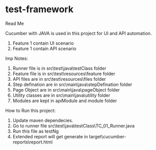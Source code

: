 # test-framework
Read Me

Cucumber with JAVA is used in this project for UI and API automation.

1. Feature 1 contain UI scenario
2. Feature 1 contain API scenario

Imp Notes:
1. Runner file is in src\test\java\testClass folder
2. Feature file is in src\test\resources\feature folder
3. API files are in src\test\resources\files folder
4. Step defination are in src\main\java\stepDefination folder
5. Page Object are in src\main\java\pageObject folder
6. Utility classes are in src\main\java\utility folder
7. Modules are kept in apiModule and module folder

How to Run this project:
1. Update maven dependecies.
2. Go to runner file src\test\java\testClass\TC_01_Runner.java
3. Run this file as testNg
4. Extended report will get generate in target\cucumber-reports\report.html